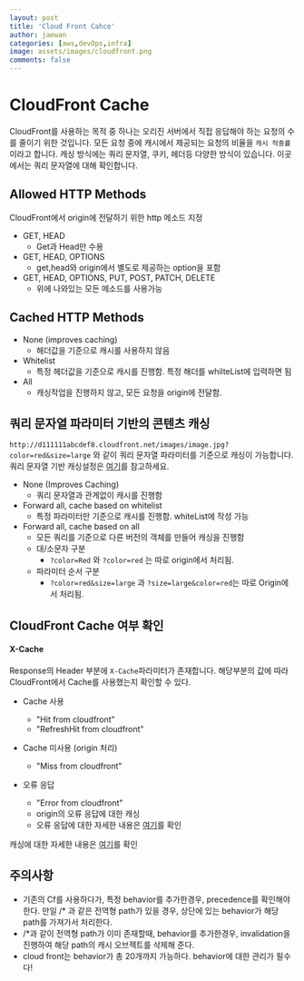 ```yaml
---
layout: post
title: 'Cloud Front Cahce'
author: jaewan
categories: [aws,devOps,infra]
image: assets/images/cloudfront.png
comments: false
---
```


# CloudFront Cache

CloudFront를 사용하는 목적 중 하나는 오리진 서버에서 직접 응답해야 하는 요청의 수를 줄이기 위한 것입니다.
모든 요청 중에 캐시에서 제공되는 요청의 비율을 `캐시 적중률`이라고 합니다. 캐싱 방식에는 쿼리 문자열, 쿠키, 헤더등 다양한 방식이 있습니다. 이곳에서는 쿼리 문자열에 대해 확인합니다.

## Allowed HTTP Methods
CloudFront에서 origin에 전달하기 위한 http 메소드 지정

* GET, HEAD
  * Get과 Head만 수용
* GET, HEAD, OPTIONS
  * get,head와 origin에서 별도로 제공하는 option을 포함
* GET, HEAD, OPTIONS, PUT, POST, PATCH, DELETE
  * 위에 나와있는 모든 메소드를 사용가능

## Cached HTTP Methods
* None (improves caching)
  * 해더값을 기준으로 캐시를 사용하지 않음
* Whitelist
  * 특정 헤더값을 기준으로 캐시를 진행함. 특정 해더를 whilteList에 입력하면 됨
* All
  * 캐싱작업을 진행하지 않고, 모든 요청을 origin에 전달함.


## 쿼리 문자열 파라미터 기반의 콘텐츠 캐싱
`http://d111111abcdef8.cloudfront.net/images/image.jpg?color=red&size=large` 와 같이 쿼리 문자열 파라미터를 기준으로 캐싱이 가능합니다. 쿼리 문자열 기반 캐싱설정은 [여기](https://docs.aws.amazon.com/ko_kr/AmazonCloudFront/latest/DeveloperGuide/QueryStringParameters.html)를 참고하세요.
* None (Improves Caching)
  * 쿼리 문자열과 관계없이 캐시를 진행함
* Forward all, cache based on whitelist
  * 특정 파라미터만 기준으로 캐시를 진행함. whiteList에 작성 가능
* Forward all, cache based on all
  *  모든 쿼리를 기준으로 다른 버전의 객체를 만들어 캐싱을 진행함
  * 대/소문자 구분
    * `?color=Red` 와 `?color=red` 는 따로 origin에서 처리됨.
  * 파라미터 순서 구분
    * `?color=red&size=large` 과 `?size=large&color=red`는 따로 Origin에서 처리됨.




## CloudFront Cache 여부 확인

#### X-Cache
Response의 Header 부분에 ```X-Cache```파라미터가 존재합니다.
해당부분의 값에 따라 CloudFront에서 Cache를 사용했는지 확인할 수 있다.

* Cache 사용
  * "Hit from cloudfront"
  * "RefreshHit from cloudfront"
* Cache 미사용 (origin 처리)
  * "Miss from cloudfront"

* 오류 응답
  * "Error from cloudfront"
  * origin의 오류 응답에 대한 캐싱
  * 오류 응답에 대한 자세한 내용은 [여기](https://docs.aws.amazon.com/ko_kr/AmazonCloudFront/latest/DeveloperGuide/HTTPStatusCodes.html)를 확인

캐싱에 대한 자세한 내용은 [여기](https://aws.amazon.com/ko/premiumsupport/knowledge-center/cloudfront-custom-object-caching/)를 확인


## 주의사항
* 기존의 Cf를 사용하다가, 특정 behavior를 추가한경우, precedence를 확인해야한다. 만일 /* 과 같은 전역형 path가 있을 경우, 상단에 있는 behavior가 해당 path를 가져가서 처리한다.
* /*과 같이 전역형 path가 이미 존재할때, behavior를 추가한경우, invalidation을 진행하여 해당 path의 캐시 오브젝트를 삭제해 준다.
* cloud front는 behavior가 총 20개까지 가능하다. behavior에 대한 관리가 필수다!